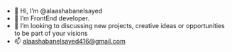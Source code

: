 - 👋 Hi, I’m @alaashabanelsayed
- 👀 I’m FrontEnd developer.
- 💞️ I’m looking to discussing new projects, creative ideas or opportunities to be part of your visions
- 📫  alaashabanelsayed416@gmail.com

<!---
alaashabanelsayed/alaashabanelsayed is a ✨ special ✨ repository because its `README.md` (this file) appears on your GitHub profile.
You can click the Preview link to take a look at your changes.
--->
